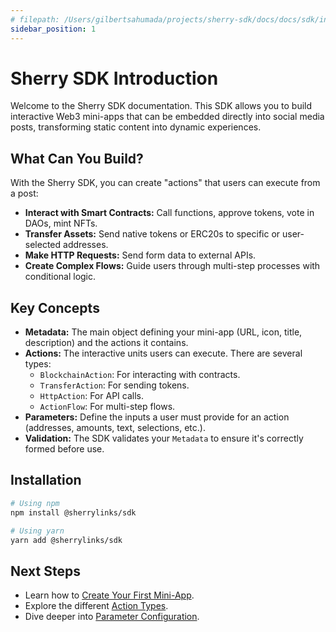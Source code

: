 ```yaml
---
# filepath: /Users/gilbertsahumada/projects/sherry-sdk/docs/docs/sdk/intro.md
sidebar_position: 1
---
```


# Sherry SDK Introduction

Welcome to the Sherry SDK documentation. This SDK allows you to build interactive Web3 mini-apps that can be embedded directly into social media posts, transforming static content into dynamic experiences.

## What Can You Build?

With the Sherry SDK, you can create "actions" that users can execute from a post:

-   **Interact with Smart Contracts:** Call functions, approve tokens, vote in DAOs, mint NFTs.
-   **Transfer Assets:** Send native tokens or ERC20s to specific or user-selected addresses.
-   **Make HTTP Requests:** Send form data to external APIs.
-   **Create Complex Flows:** Guide users through multi-step processes with conditional logic.

## Key Concepts

-   **Metadata:** The main object defining your mini-app (URL, icon, title, description) and the actions it contains.
-   **Actions:** The interactive units users can execute. There are several types:
    -   `BlockchainAction`: For interacting with contracts.
    -   `TransferAction`: For sending tokens.
    -   `HttpAction`: For API calls.
    -   `ActionFlow`: For multi-step flows.
-   **Parameters:** Define the inputs a user must provide for an action (addresses, amounts, text, selections, etc.).
-   **Validation:** The SDK validates your `Metadata` to ensure it's correctly formed before use.

## Installation

```bash
# Using npm
npm install @sherrylinks/sdk

# Using yarn
yarn add @sherrylinks/sdk
```

## Next Steps

-   Learn how to [Create Your First Mini-App](./creating-miniapps.md).
-   Explore the different [Action Types](./action-types/blockchain-actions.md).
-   Dive deeper into [Parameter Configuration](./parameters.md).